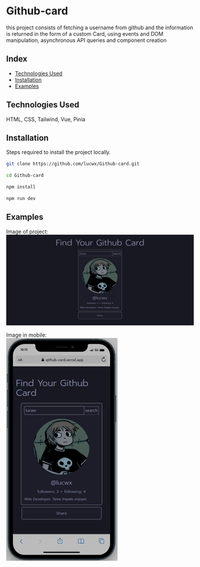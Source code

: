  
# Github-card

this project consists of fetching a username from github and the information is returned in the form of a custom Card, using events and DOM manipulation, asynchronous API queries and component creation

## Index

- [Technologies Used](#technologies-used)
- [Installation](#installation)
- [Examples](#examples)

## Technologies Used

HTML, CSS, Tailwind, Vue, Pinia

## Installation

Steps required to install the project locally.

```bash
git clone https://github.com/lucwx/Github-card.git
```
```bash
cd Github-card
```
```bash
npm install
```
```bash
npm run dev
```

## Examples

Image of project:
<img src="./src/assets/githubcard.png" >

Image in mobile:
<br>
<img src="./src/assets/githubcardmobileScreenshot_20230728_161409.png" >
